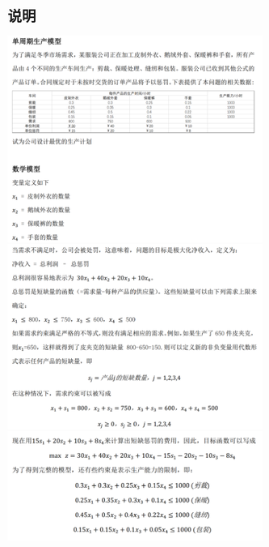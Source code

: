 # 说明

![image](https://github.com/zenghang-feng/operation_optimization/blob/main/01-线性规划-生产库存控制/图片附件/pic_1.png)
![image](https://github.com/zenghang-feng/operation_optimization/blob/main/01-线性规划-生产库存控制/图片附件/pic_2.png)
![image](https://github.com/zenghang-feng/operation_optimization/blob/main/01-线性规划-生产库存控制/图片附件/pic_3.png)
